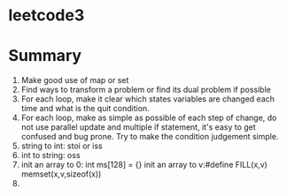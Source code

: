 # leetcode3
# Summary
1. Make good use of map or set
2. Find ways to transform a problem or find its dual problem if possible
3. For each loop, make it clear which states variables are changed each time and what is the quit condition.
4. For each loop, make as simple as possible of each step of change, do not use parallel update and multiple if statement, it's easy to get confused and bug prone. Try to make the condition judgement simple.
5. string to int: stoi or iss
6. int to string: oss
7. init an array to 0: int ms[128] = {}
   init an array to v:#define FILL(x,v) memset(x,v,sizeof(x))
8. 




